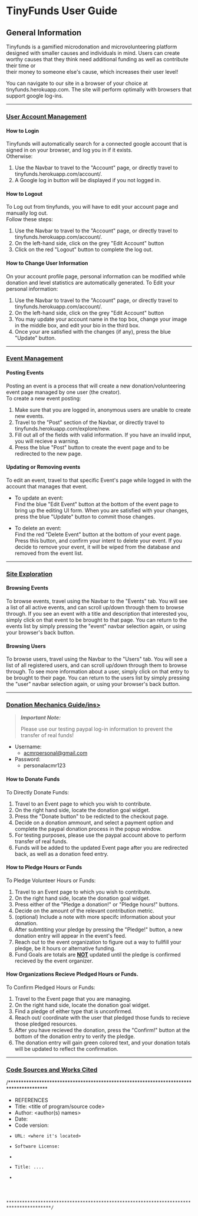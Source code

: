 # TinyFunds User Guide

## General Information
Tinyfunds is a gamified microdonation and microvolunteering platform designed with smaller causes and individuals in mind. 
Users can create worthy causes that they think need additional funding as well as contribute their time or  
their money to someone else's cause, which increases their user level!

You can navigate to our site in a browser of your choice at tinyfunds.herokuapp.com.
The site will perform optimally with browsers that support google log-ins.

---
### <ins>User Account Management</ins>
#### How to Login
Tinyfunds will automatically search for a connected google account that is signed in on your browser, and log you in if it exists.  
Otherwise:
1. Use the Navbar to travel to the "Account" page, or directly travel to tinyfunds.herokuapp.com/account/.
2. A Google log in button will be displayed if you not logged in.

#### How to Logout
To Log out from tinyfunds, you will have to edit your account page and manually log out.  
Follow these steps:
1. Use the Navbar to travel to the "Account" page, or directly travel to tinyfunds.herokuapp.com/account/.
2. On the left-hand side, click on the grey "Edit Account" button 
3. Click on the red "Logout" button to complete the log out.

#### How to Change User Information
On your account profile page, personal information can be modified while donation and level statistics are automatically generated. 
To Edit your personal information:
1. Use the Navbar to travel to the "Account" page, or directly travel to tinyfunds.herokuapp.com/account/.
2. On the left-hand side, click on the grey "Edit Account" button 
3. You may update your account name in the top box, change your image in the middle box, and edit your bio in the third box.
4. Once your are satisfied with the changes (if any), press the blue "Update" button.
---

### <ins>Event Management</ins>
#### Posting Events
Posting an event is a process that will create a new donation/volunteering event page managed by one user (the creator).  
To create a new event posting:
1. Make sure that you are logged in, anonymous users are unable to create new events. 
2. Travel to the "Post" section of the Navbar, or directly travel to tinyfunds.herokuapp.com/explore/new. 
3. Fill out all of the fields with valid information. If you have an invalid input, you will recieve a warning. 
4. Press the blue "Post" button to create the event page and to be redirected to the new page. 

#### Updating or Removing events
To edit an event, travel to that specific Event's page while logged in with the account that manages that event.  
- To update an event:  
    Find the blue "Edit Event" button at the bottom of the event page to bring up the editing UI form. When you are satisfied with your changes, press the blue "Update" button to commit those changes.

- To delete an event:  
    Find the red "Delete Event" button at the bottom of your event page. Press this button, and confirm your intent to delete your event. If you decide to remove your event, it will be wiped from the database and removed from the event list.
---

### <ins>Site Exploration</ins> ###
#### Browsing Events
To browse events, travel using the Navbar to the "Events" tab. You will see a list of all active events, and can scroll up/down through them to browse through. If you see an event with a title and description that interested you, simply click on that event to be brought to that page. You can return to the events list by simply pressing the "event" navbar selection again, or using your browser's back button.


#### Browsing Users
To browse users, travel using the Navbar to the "Users" tab. You will see a list of all registered users, and can scroll up/down through them to browse through. To see more information about a user, simply click on that entry to be brought to their page. You can return to the users list by simply pressing the "user" navbar selection again, or using your browser's back button.

---
### <ins>Donation Mechanics Guide/ins>
>***Important Note:***
>
>Please use our testing paypal log-in information to prevent the transfer of real funds!
- Username:
    - acmrpersonal@gmail.com
- Password:
    - personalacmr123

  
   
#### How to Donate Funds
To Directly Donate Funds:
1. Travel to an Event page to which you wish to contribute.
2. On the right hand side, locate the donation goal widget.
3. Press the "Donate button" to be redicted to the checkout page.
4. Decide on a donation ammount, and select a payment option and complete the paypal donation process in the popup window.
5. For testing purposes, please use the paypal account above to perform transfer of real funds.
6. Funds will be added to the updated Event page after you are redirected back, as well as a donation feed entry. 

#### How to Pledge Hours or Funds
To Pledge Volunteer Hours or Funds:
1. Travel to an Event page to which you wish to contribute.
2. On the right hand side, locate the donation goal widget.
3. Press either of the "Pledge a donation!" or "Pledge hours!" buttons.
4. Decide on the amount of the relevant contribution metric.
5. (optional) Include a note with more specifc information about your donation.
6. After submtiting your pledge by pressing the "Pledge!" button, a new donation entry will appear in the event's feed.
7. Reach out to the event organization to figure out a way to fullfill your pledge, be it hours or alternative funding.
8. Fund Goals are totals are <ins>**NOT**</ins> updated until the pledge is confirmed recieved by the event organizer.

#### How Organizations Recieve Pledged Hours or Funds.
To Confirm Pledged Hours or Funds:
1. Travel to the Event page that you are managing.
2. On the right hand side, locate the donation goal widget.
3. Find a pledge of either type that is unconfirmed. 
4. Reach out/ coordinate with the user that pledged those funds to recieve those pledged resources.
5. After you have recieved the donation, press the "Confirm!" button at the bottom of the donation entry to verify the pledge.
6. The donation entry will gain green colored text, and your donation totals will be updated to reflect the confirmation.

---
### <ins>Code Sources and Works Cited</ins>
/***************************************************************************************
*  REFERENCES
*  Title: <title of program/source code>
*  Author: <author(s) names>
*  Date: <date>
*  Code version: <code version>
*  URL: <where it's located>
*  Software License: <license software is released under>
*
*  Title: ....
*
***************************************************************************************/

